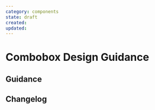 ```yaml
---
category: components
state: draft
created: 
updated: 
---
```


# Combobox Design Guidance

## Guidance

## Changelog
